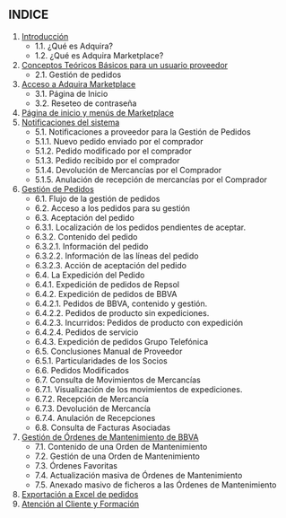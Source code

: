 ## INDICE

1. [Introducción](cap1.md)
    - 1.1. ¿Qué es Adquira?
    - 1.2. ¿Qué es Adquira Marketplace?
2. [Conceptos Teóricos Básicos para un usuario proveedor](cap2.md)
    - 2.1. Gestión de pedidos
3. [Acceso a Adquira Marketplace](cap3.md)
    - 3.1. Página de Inicio
    - 3.2. Reseteo de contraseña
4. [Página de inicio y menús de Marketplace](cap4.md)
5. [Notificaciones del sistema](cap5.md)
   - 5.1. Notificaciones a proveedor para la Gestión de Pedidos
   - 5.1.1. Nuevo pedido enviado por el comprador
   - 5.1.2. Pedido modificado por el comprador
   - 5.1.3. Pedido recibido por el comprador
   - 5.1.4. Devolución de Mercancías por el Comprador
   - 5.1.5. Anulación de recepción de mercancías por el Comprador
6. [Gestión de Pedidos](cap6.md)
   - 6.1. Flujo de la gestión de pedidos
   - 6.2. Acceso a los pedidos para su gestión
   - 6.3. Aceptación del pedido
   - 6.3.1. Localización de los pedidos pendientes de aceptar.
   - 6.3.2. Contenido del pedido
   - 6.3.2.1. Información del pedido
   - 6.3.2.2. Información de las líneas del pedido
   - 6.3.2.3. Acción de aceptación del pedido
   - 6.4. La Expedición del Pedido
   - 6.4.1. Expedición de pedidos de Repsol
   - 6.4.2. Expedición de pedidos de BBVA
   - 6.4.2.1. Pedidos de BBVA, contenido y gestión.
   - 6.4.2.2. Pedidos de producto sin expediciones.
   - 6.4.2.3. Incurridos: Pedidos de producto con expedición
   - 6.4.2.4. Pedidos de servicio
   - 6.4.3. Expedición de pedidos Grupo Telefónica
   - 6.5. Conclusiones Manual de Proveedor
   - 6.5.1. Particularidades de los Socios
   - 6.6. Pedidos Modificados
   - 6.7. Consulta de Movimientos de Mercancías
   - 6.7.1. Visualización de los movimientos de expediciones.
   - 6.7.2. Recepción de Mercancía
   - 6.7.3. Devolución de Mercancía
   - 6.7.4. Anulación de Recepciones
   - 6.8. Consulta de Facturas Asociadas
7. [Gestión de Órdenes de Mantenimiento de BBVA](cap7.md)
   - 7.1. Contenido de una Orden de Mantenimiento
   - 7.2. Gestión de una Orden de Mantenimiento
   - 7.3. Órdenes Favoritas
   - 7.4. Actualización masiva de Órdenes de Mantenimiento
   - 7.5. Anexado masivo de ficheros a las Órdenes de Mantenimiento
8. [Exportación a Excel de pedidos](cap8.md)
9. [Atención al Cliente y Formación](cap9.md)
